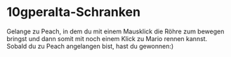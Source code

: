 # 10gperalta-Schranken
Gelange zu Peach, in dem du mit einem Mausklick die Röhre zum bewegen bringst und dann somit mit noch einem Klick zu Mario rennen kannst. Sobald du zu Peach angelangen bist, hast du gewonnen:)
